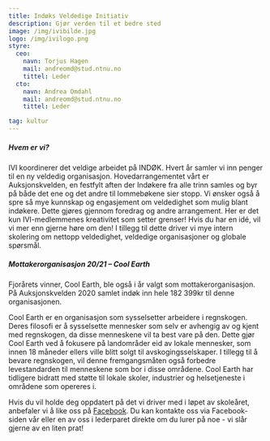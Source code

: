```yaml
---
title: Indøks Veldedige Initiativ
description: Gjør verden til et bedre sted
image: /img/ivibilde.jpg
logo: /img/ivilogo.png
styre:
  ceo:
    navn: Torjus Hagen
    mail: andreomd@stud.ntnu.no
    tittel: Leder
  cto:
    navn: Andrea Omdahl
    mail: andreomd@stud.ntnu.no
    tittel: Leder

tag: kultur
---
```


##### Hvem er vi?

IVI koordinerer det veldige arbeidet på INDØK. Hvert år samler vi inn penger til en ny veldedig organisasjon. Hovedarrangementet vårt er Auksjonskvelden, en festfylt aften der Indøkere fra alle trinn samles og byr på både det ene og det andre til lommebøkene sier stopp.
Vi ønsker også å spre så mye kunnskap og engasjement om veldedighet som mulig blant indøkere. Dette gjøres gjennom foredrag og andre arrangement. Her er det kun IVI-medlemmenes kreativitet som setter grenser! Hvis du har en idé, vil vi mer enn gjerne høre om den! I tillegg til dette driver vi mye intern skolering om nettopp veldedighet, veldedige organisasjoner og globale spørsmål.

##### Mottakerorganisasjon 20/21 – Cool Earth

Fjorårets vinner, Cool Earth, ble også i år valgt som mottakerorganisasjon. På Auksjonskvelden 2020 samlet indøk inn hele 182 399kr til denne organisasjonen.

Cool Earth er en organisasjon som sysselsetter arbeidere i regnskogen. Deres filosofi er å sysselsette mennesker som selv er avhengig av og kjent med regnskogen, da disse menneskene vil ta best vare på den. Dette gjør Cool Earth ved å fokusere på landområder eid av lokale mennesker, som innen 18 måneder ellers ville blitt solgt til avskogingsselskaper. I tillegg til å bevare regnskogen, vil denne fremgangsmåten også forbedre levestandarden til menneskene som bor i disse områdene. Cool Earth har tidligere bidratt med støtte til lokale skoler, industrier og helsetjeneste i områdene som opereres i.

Hvis du vil holde deg oppdatert på det vi driver med i løpet av skoleåret, anbefaler vi å like oss på [Facebook](https://www.facebook.com/IndokAid/). Du kan kontakte oss via Facebook-siden vår eller en av oss i lederparet direkte om du lurer på noe - vi slår gjerne av en liten prat!
